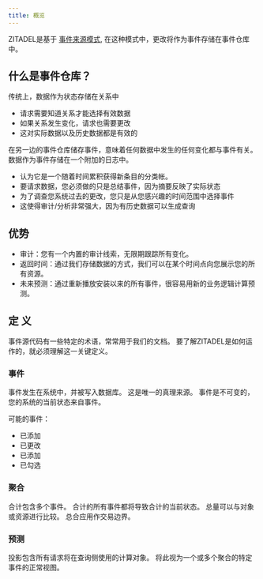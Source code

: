 ```yaml
---
title: 概览
---
```


ZITADEL是基于 [事件来源模式](../architecture/software), 在这种模式中，更改将作为事件存储在事件仓库中。

## 什么是事件仓库？

传统上，数据作为状态存储在关系中

- 请求需要知道关系才能选择有效数据
- 如果关系发生变化，请求也需要更改
- 这对实际数据以及历史数据都是有效的

在另一边的事件仓库储存事件，意味着任何数据中发生的任何变化都与事件有关。 数据作为事件存储在一个附加的日志中。

- 认为它是一个随着时间累积获得新条目的分类帐。
- 要请求数据，您必须做的只是总结事件，因为摘要反映了实际状态
- 为了调查您系统过去的更改，您只是从您感兴趣的时间范围中选择事件
- 这使得审计/分析非常强大，因为有历史数据可以生成查询

## 优势

- 审计：您有一个内置的审计线索，无限期跟踪所有变化。
- 返回时间：通过我们存储数据的方式，我们可以在某个时间点向您展示您的所有资源。
- 未来预测：通过重新播放安装以来的所有事件，很容易用新的业务逻辑计算预测。

## 定 义

事件源代码有一些特定的术语，常常用于我们的文档。 要了解ZITADEL是如何运作的，就必须理解这一关键定义。

### 事件

事件发生在系统中，并被写入数据库。 这是唯一的真理来源。 事件是不可变的，您的系统的当前状态来自事件。

可能的事件：
- 已添加
- 已更改
- 已添加
- 已勾选

### 聚合

合计包含多个事件。 合计的所有事件都将导致合计的当前状态。 总量可以与对象或资源进行比较。 总合应用作交易边界。

### 预测

投影包含所有请求将在查询侧使用的计算对象。 将此视为一个或多个聚合的特定事件的正常视图。
